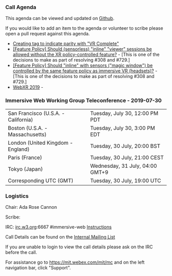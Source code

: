 ### Call Agenda

This agenda can be viewed and updated on [Github](https://github.com/immersive-web/administrivia/blob/master/meetings/wg/2019-07-30-Immersive_Web_Working_Group_Teleconference-agenda.md).

If you would like to add an item to the agenda or volunteer to scribe please open a pull request against this agenda.

* [Creating tag to indicate parity with "VR Complete"](https://github.com/immersive-web/webxr-test-api/issues/35)
* [[Feature Policy] Should (sensorless) "inline" "viewer" sessions be allowed without the XR policy-controlled feature?](https://github.com/immersive-web/webxr/issues/731) - [This is one of the decisions to make as part of resolving #308 and #729.]
* [[Feature Policy] Should "inline" with sensors ("magic window") be controlled by the same feature policy as immersive VR (headsets)?](https://github.com/immersive-web/webxr/issues/730) - [This is one of the decisions to make as part of resolving #308 and #729.]
* [WebXR 2019](https://github.com/immersive-web/webxr-polyfill/issues/51) - 

### Immersive Web Working Group Teleconference - 2019-07-30

<table>
<tr><td> San Francisco (U.S.A. - California) <td> Tuesday, July 30, 12:00 PM PDT
<tr><td> Boston (U.S.A. - Massachusetts) <td> Tuesday, July 30, 3:00 PM EDT
<tr><td> London (United Kingdom - England) <td> Tuesday, 30 July, 20:00 BST
<tr><td> Paris (France) <td> Tuesday, 30 July, 21:00 CEST
<tr><td> Tokyo (Japan) <td> Wednesday, 31 July, 04:00 GMT+9
<tr><td> Corresponding UTC (GMT) <td> Tuesday, 30 July, 19:00 UTC
</table>

### Logistics

Chair: Ada Rose Cannon

Scribe:

IRC: [irc.w3.org](http://irc.w3.org/):6667 #immersive-web [Instructions](https://github.com/immersive-web/administrivia/blob/master/IRC.md)

Call Details can be found on the [Internal Mailing List](https://lists.w3.org/Archives/Member/internal-immersive-web/2019Feb/0002.html)

If you are unable to login to view the call details please ask on the IRC before the call.

For assistance go to https://mit.webex.com/mit/mc  and on the left navigation bar, click "Support".
          
